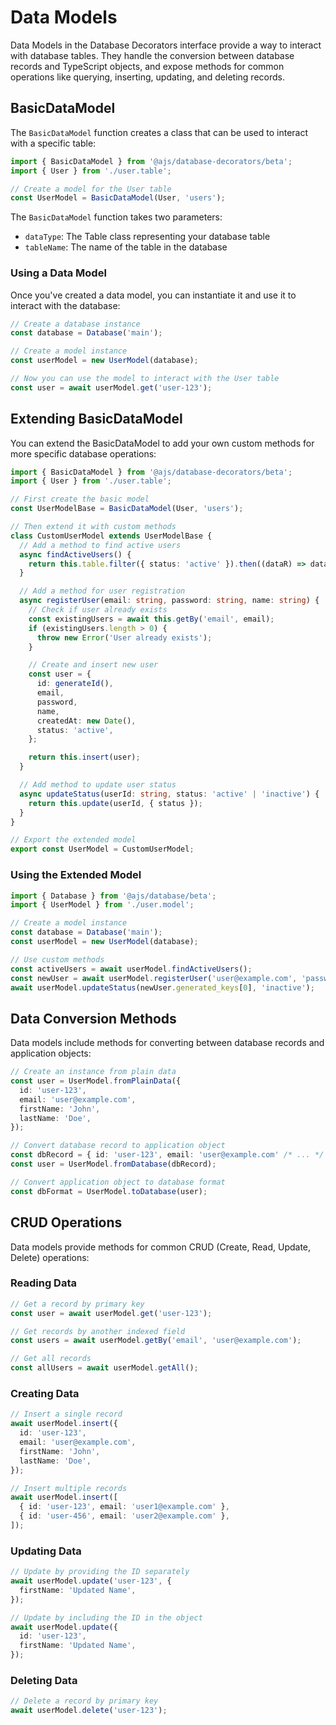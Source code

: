 # Data Models

Data Models in the Database Decorators interface provide a way to interact with database tables. They handle the conversion between database records and TypeScript objects, and expose methods for common operations like querying, inserting, updating, and deleting records.

## BasicDataModel

The `BasicDataModel` function creates a class that can be used to interact with a specific table:

```typescript
import { BasicDataModel } from '@ajs/database-decorators/beta';
import { User } from './user.table';

// Create a model for the User table
const UserModel = BasicDataModel(User, 'users');
```

The `BasicDataModel` function takes two parameters:

- `dataType`: The Table class representing your database table
- `tableName`: The name of the table in the database

### Using a Data Model

Once you've created a data model, you can instantiate it and use it to interact with the database:

```typescript
// Create a database instance
const database = Database('main');

// Create a model instance
const userModel = new UserModel(database);

// Now you can use the model to interact with the User table
const user = await userModel.get('user-123');
```

## Extending BasicDataModel

You can extend the BasicDataModel to add your own custom methods for more specific database operations:

```typescript
import { BasicDataModel } from '@ajs/database-decorators/beta';
import { User } from './user.table';

// First create the basic model
const UserModelBase = BasicDataModel(User, 'users');

// Then extend it with custom methods
class CustomUserModel extends UserModelBase {
  // Add a method to find active users
  async findActiveUsers() {
    return this.table.filter({ status: 'active' }).then((dataR) => dataR.map(CustomUserModel.fromDatabase) as User[]);
  }

  // Add a method for user registration
  async registerUser(email: string, password: string, name: string) {
    // Check if user already exists
    const existingUsers = await this.getBy('email', email);
    if (existingUsers.length > 0) {
      throw new Error('User already exists');
    }

    // Create and insert new user
    const user = {
      id: generateId(),
      email,
      password,
      name,
      createdAt: new Date(),
      status: 'active',
    };

    return this.insert(user);
  }

  // Add method to update user status
  async updateStatus(userId: string, status: 'active' | 'inactive') {
    return this.update(userId, { status });
  }
}

// Export the extended model
export const UserModel = CustomUserModel;
```

### Using the Extended Model

```typescript
import { Database } from '@ajs/database/beta';
import { UserModel } from './user.model';

// Create a model instance
const database = Database('main');
const userModel = new UserModel(database);

// Use custom methods
const activeUsers = await userModel.findActiveUsers();
const newUser = await userModel.registerUser('user@example.com', 'password123', 'John Doe');
await userModel.updateStatus(newUser.generated_keys[0], 'inactive');
```

## Data Conversion Methods

Data models include methods for converting between database records and application objects:

```typescript
// Create an instance from plain data
const user = UserModel.fromPlainData({
  id: 'user-123',
  email: 'user@example.com',
  firstName: 'John',
  lastName: 'Doe',
});

// Convert database record to application object
const dbRecord = { id: 'user-123', email: 'user@example.com' /* ... */ };
const user = UserModel.fromDatabase(dbRecord);

// Convert application object to database format
const dbFormat = UserModel.toDatabase(user);
```

## CRUD Operations

Data models provide methods for common CRUD (Create, Read, Update, Delete) operations:

### Reading Data

```typescript
// Get a record by primary key
const user = await userModel.get('user-123');

// Get records by another indexed field
const users = await userModel.getBy('email', 'user@example.com');

// Get all records
const allUsers = await userModel.getAll();
```

### Creating Data

```typescript
// Insert a single record
await userModel.insert({
  id: 'user-123',
  email: 'user@example.com',
  firstName: 'John',
  lastName: 'Doe',
});

// Insert multiple records
await userModel.insert([
  { id: 'user-123', email: 'user1@example.com' },
  { id: 'user-456', email: 'user2@example.com' },
]);
```

### Updating Data

```typescript
// Update by providing the ID separately
await userModel.update('user-123', {
  firstName: 'Updated Name',
});

// Update by including the ID in the object
await userModel.update({
  id: 'user-123',
  firstName: 'Updated Name',
});
```

### Deleting Data

```typescript
// Delete a record by primary key
await userModel.delete('user-123');
```